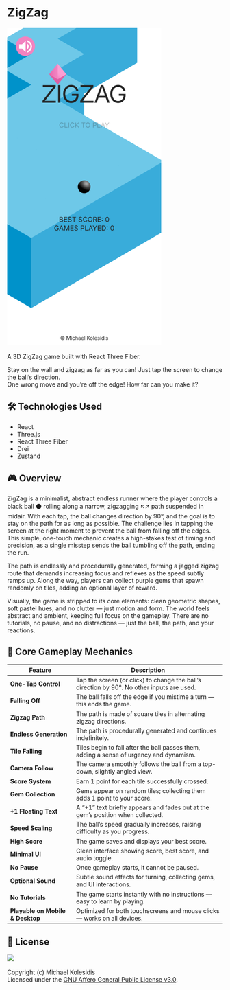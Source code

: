 # ZigZag

![Screenshot](./screenshots/screenshot.png)

A 3D ZigZag game built with React Three Fiber.

Stay on the wall and zigzag as far as you can!
Just tap the screen to change the ball’s direction.  
One wrong move and you’re off the edge!
How far can you make it?

## 🛠️ Technologies Used

- React
- Three.js
- React Three Fiber
- Drei
- Zustand

## 🎮 Overview

ZigZag is a minimalist, abstract endless runner where the player controls a black ball ⚫ rolling along a narrow, zigzagging ↖️↗️ path suspended in midair. With each tap, the ball changes direction by 90°, and the goal is to stay on the path for as long as possible. The challenge lies in tapping the screen at the right moment to prevent the ball from falling off the edges. This simple, one-touch mechanic creates a high-stakes test of timing and precision, as a single misstep sends the ball tumbling off the path, ending the run.

The path is endlessly and procedurally generated, forming a jagged zigzag route that demands increasing focus and reflexes as the speed subtly ramps up. Along the way, players can collect purple gems that spawn randomly on tiles, adding an optional layer of reward.

Visually, the game is stripped to its core elements: clean geometric shapes, soft pastel hues, and no clutter — just motion and form. The world feels abstract and ambient, keeping full focus on the gameplay. There are no tutorials, no pause, and no distractions — just the ball, the path, and your reactions.

## 🧩 Core Gameplay Mechanics

| **Feature**                      | **Description**                                                                            |
| -------------------------------- | ------------------------------------------------------------------------------------------ |
| **One-Tap Control**              | Tap the screen (or click) to change the ball’s direction by 90°. No other inputs are used. |
| **Falling Off**                  | The ball falls off the edge if you mistime a turn — this ends the game.                    |
| **Zigzag Path**                  | The path is made of square tiles in alternating zigzag directions.                         |
| **Endless Generation**           | The path is procedurally generated and continues indefinitely.                             |
| **Tile Falling**                 | Tiles begin to fall after the ball passes them, adding a sense of urgency and dynamism.    |
| **Camera Follow**                | The camera smoothly follows the ball from a top-down, slightly angled view.                |
| **Score System**                 | Earn 1 point for each tile successfully crossed.                                           |
| **Gem Collection**               | Gems appear on random tiles; collecting them adds 1 point to your score.                   |
| **+1 Floating Text**             | A “+1” text briefly appears and fades out at the gem’s position when collected.            |
| **Speed Scaling**                | The ball’s speed gradually increases, raising difficulty as you progress.                  |
| **High Score**                   | The game saves and displays your best score.                                               |
| **Minimal UI**                   | Clean interface showing score, best score, and audio toggle.                               |
| **No Pause**                     | Once gameplay starts, it cannot be paused.                                                 |
| **Optional Sound**               | Subtle sound effects for turning, collecting gems, and UI interactions.                    |
| **No Tutorials**                 | The game starts instantly with no instructions — easy to learn by playing.                 |
| **Playable on Mobile & Desktop** | Optimized for both touchscreens and mouse clicks — works on all devices.                   |

<!-- ## 📸 Screenshots -->

## 📜 License

<a href="https://www.gnu.org/licenses/agpl-3.0.html"><img src="https://upload.wikimedia.org/wikipedia/commons/0/06/AGPLv3_Logo.svg" height="100px" /></a>

Copyright (c) Michael Kolesidis  
Licensed under the [GNU Affero General Public License v3.0](https://www.gnu.org/licenses/agpl-3.0.html).
